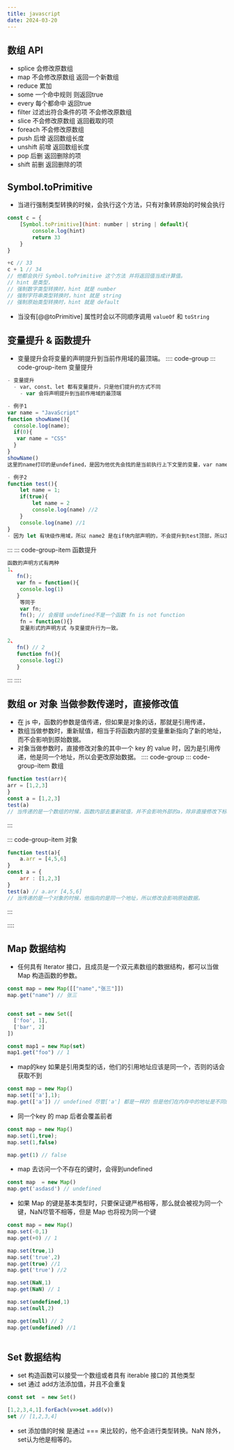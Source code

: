 ```yaml
---
title: javascript
date: 2024-03-20
---
```


## 数组 API
- splice 会修改原数组
- map 不会修改原数组 返回一个新数组
- reduce 累加
- some 一个命中规则 则返回true
- every 每个都命中 返回true 
- filter 过滤出符合条件的项 不会修改原数组
- slice 不会修改原数组 返回截取的项
- foreach 不会修改原数组
- push 后增 返回数组长度
- unshift 前增 返回数组长度
- pop 后删 返回删除的项
- shift 前删 返回删除的项


## Symbol.toPrimitive
- 当进行强制类型转换的时候，会执行这个方法，只有对象转原始的时候会执行
```js
const c = {
    [Symbol.toPrimitive](hint: number | string | default){
        console.log(hint)
        return 33
    }
}

+c // 33
c + 1 // 34
// 他都会执行 Symbol.toPrimitive 这个方法 并将返回值当成计算值。
// hint 是类型，
// 强制数字类型转换时，hint 就是 number
// 强制字符串类型转换时，hint 就是 string
// 强制原始类型转换时，hint 就是 default
```
- 当没有[@@toPrimitive] 属性时会以不同顺序调用 `valueOf` 和 `toString`

## 变量提升 & 函数提升
- 变量提升会将变量的声明提升到当前作用域的最顶端。
:::: code-group
::: code-group-item 变量提升
```js
- 变量提升
  - var、const、let 都有变量提升，只是他们提升的方式不同
    - var 会将声明提升到当前作用域的最顶端

- 例子1
var name = "JavaScript"
function showName(){
  console.log(name);
  if(0){
   var name = "CSS"
  }
}
showName()
这里的name打印的是undefined，是因为他优先会找的是当前执行上下文里的变量，var name = 'css' 会将var name 优先提升到`showName`内部的最顶端，所以打印的是undefined

- 例子2
function test(){
    let name = 1;
    if(true){
        let name = 2
        console.log(name) //2
    }
    console.log(name) //1
}
- 因为 let 有块级作用域，所以 name2 是在if块内部声明的，不会提升到test顶部，所以第二个name读的是test内部的name1

```
:::
::: code-group-item 函数提升
```js
函数的声明方式有两种
1、
   fn();
   var fn = function(){
    console.log(1)
   }
    等同于
    var fn;
    fn(); // 会报错 undefined不是一个函数 fn is not function
    fn = function(){}
    变量形式的声明方式 与变量提升行为一致。

2、
   fn() // 2
   function fn(){
    console.log(2)
   }
```
:::
::::

## 数组 or 对象 当做参数传递时，直接修改值
- 在 js 中，函数的参数是值传递，但如果是对象的话，那就是引用传递，
- 数组当做参数时，重新赋值，相当于将函数内部的变量重新指向了新的地址，而不会影响到原始数据。
- 对象当做参数时，直接修改对象的其中一个 key 的 value 时，因为是引用传递，他是同一个地址，所以会更改原始数据。
:::: code-group
::: code-group-item 数组
```js
function test(arr){
arr = [1,2,3]
}
const a = [1,2,3]
test(a)
// 当传递的是一个数组的时候，函数内部去重新赋值，并不会影响外部的a，除非直接修改下标对应的值 arr[0] = "a"

```
:::

::: code-group-item 对象
```js
function test(a){
    a.arr = [4,5,6]
}
const a = {
    arr : [1,2,3]
}
test(a) // a.arr [4,5,6]
// 当传递的是一个对象的时候，他指向的是同一个地址，所以修改会影响原始数据。
```
:::

::::


 

## Map 数据结构
- 任何具有 Iterator 接口，且成员是一个双元素数组的数据结构，都可以当做 Map 构造函数的参数。
```js
const map = new Map([["name","张三"]])
map.get("name") // 张三


const set = new Set([
  ['foo', 1],
  ['bar', 2]
])

const map1 = new Map(set)
map1.get("foo") // 1

```
- map的key 如果是引用类型的话，他们的引用地址应该是同一个，否则的话会获取不到
```js
const map = new Map()
map.set(['a'],1);
map.get(['a']) // undefined 尽管['a'] 都是一样的 但是他们在内存中的地址是不同的 所以获取不到。

```
- 同一个key 的 map 后者会覆盖前者
```js
const map = new Map()
map.set(1,true);
map.set(1,false)

map.get(1) // false


```
- map 去访问一个不存在的键时，会得到undefined
```js
const map  = new Map()
map.get('asdasd') // undefined

```
- 如果 Map 的键是基本类型时，只要保证键严格相等，那么就会被视为同一个键，NaN尽管不相等，但是 Map 也将视为同一个键
```js
const map = new Map()
map.set(-0,1)
map.get(+0) // 1

map.set(true,1)
map.set('true',2)
map.get(true) //1
map.get('true') //2

map.set(NaN,1)
map.get(NaN) // 1

map.set(undefined,1)
map.set(null,2)

map.get(null) // 2
map.get(undefined) //1



```


## Set 数据结构
- set 构造函数可以接受一个数组或者具有 iterable 接口的 其他类型
- set 通过 add方法添加值，并且不会重复
```js
const set  = new Set()

[1,2,3,4,1].forEach(v=>set.add(v))
set // [1,2,3,4]

```
- set 添加值的时候 是通过 === 来比较的，他不会进行类型转换。NaN 除外， set认为他是相等的。